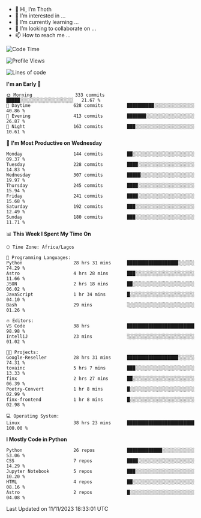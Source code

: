 <!---
thoth2357/thoth2357 is a ✨ special ✨ repository because its `README.md` (this file) appears on your GitHub profile.
You can click the Preview link to take a look at your changes.
--->

- 👋 Hi, I’m Thoth
- 👀 I’m interested in ...
- 🌱 I’m currently learning ...
- 💞️ I’m looking to collaborate on ...
- 📫 How to reach me ...




<!--START_SECTION:waka-->
![Code Time](http://img.shields.io/badge/Code%20Time-2%2C432%20hrs%2016%20mins-blue)

![Profile Views](http://img.shields.io/badge/Profile%20Views-0-blue)

![Lines of code](https://img.shields.io/badge/From%20Hello%20World%20I%27ve%20Written-30.2%20million%20lines%20of%20code-blue)

**I'm an Early 🐤** 

```text
🌞 Morning                333 commits         █████░░░░░░░░░░░░░░░░░░░░   21.67 % 
🌆 Daytime                628 commits         ██████████░░░░░░░░░░░░░░░   40.86 % 
🌃 Evening                413 commits         ███████░░░░░░░░░░░░░░░░░░   26.87 % 
🌙 Night                  163 commits         ███░░░░░░░░░░░░░░░░░░░░░░   10.61 % 
```
📅 **I'm Most Productive on Wednesday** 

```text
Monday                   144 commits         ██░░░░░░░░░░░░░░░░░░░░░░░   09.37 % 
Tuesday                  228 commits         ████░░░░░░░░░░░░░░░░░░░░░   14.83 % 
Wednesday                307 commits         █████░░░░░░░░░░░░░░░░░░░░   19.97 % 
Thursday                 245 commits         ████░░░░░░░░░░░░░░░░░░░░░   15.94 % 
Friday                   241 commits         ████░░░░░░░░░░░░░░░░░░░░░   15.68 % 
Saturday                 192 commits         ███░░░░░░░░░░░░░░░░░░░░░░   12.49 % 
Sunday                   180 commits         ███░░░░░░░░░░░░░░░░░░░░░░   11.71 % 
```


📊 **This Week I Spent My Time On** 

```text
🕑︎ Time Zone: Africa/Lagos

💬 Programming Languages: 
Python                   28 hrs 31 mins      ███████████████████░░░░░░   74.29 % 
Astro                    4 hrs 28 mins       ███░░░░░░░░░░░░░░░░░░░░░░   11.66 % 
JSON                     2 hrs 18 mins       ██░░░░░░░░░░░░░░░░░░░░░░░   06.02 % 
JavaScript               1 hr 34 mins        █░░░░░░░░░░░░░░░░░░░░░░░░   04.10 % 
Bash                     29 mins             ░░░░░░░░░░░░░░░░░░░░░░░░░   01.26 % 

🔥 Editors: 
VS Code                  38 hrs              █████████████████████████   98.98 % 
IntelliJ                 23 mins             ░░░░░░░░░░░░░░░░░░░░░░░░░   01.02 % 

🐱‍💻 Projects: 
Google-Reseller          28 hrs 31 mins      ███████████████████░░░░░░   74.31 % 
tovainc                  5 hrs 7 mins        ███░░░░░░░░░░░░░░░░░░░░░░   13.33 % 
finx                     2 hrs 27 mins       ██░░░░░░░░░░░░░░░░░░░░░░░   06.39 % 
Poetry-Convert           1 hr 8 mins         █░░░░░░░░░░░░░░░░░░░░░░░░   02.99 % 
finx-frontend            1 hr 8 mins         █░░░░░░░░░░░░░░░░░░░░░░░░   02.98 % 

💻 Operating System: 
Linux                    38 hrs 23 mins      █████████████████████████   100.00 % 
```

**I Mostly Code in Python** 

```text
Python                   26 repos            █████████████░░░░░░░░░░░░   53.06 % 
CSS                      7 repos             ████░░░░░░░░░░░░░░░░░░░░░   14.29 % 
Jupyter Notebook         5 repos             ███░░░░░░░░░░░░░░░░░░░░░░   10.20 % 
HTML                     4 repos             ██░░░░░░░░░░░░░░░░░░░░░░░   08.16 % 
Astro                    2 repos             █░░░░░░░░░░░░░░░░░░░░░░░░   04.08 % 
```




 Last Updated on 11/11/2023 18:33:01 UTC
<!--END_SECTION:waka-->
<!--![](http://github-profile-summary-cards.vercel.app/api/cards/profile-details?username=thoth2357&theme=2077)

![](http://github-profile-summary-cards.vercel.app/api/cards/stats?username=thoth2357&theme=2077)![](http://github-profile-summary-cards.vercel.app/api/cards/productive-time?username=thoth2357&theme=2077&utcOffset=8) -->
